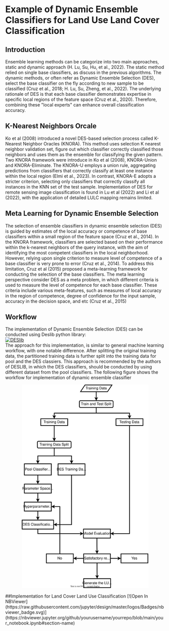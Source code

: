 # Example of Dynamic Ensemble Classifiers for Land Use Land Cover Classification
## Introduction
Ensemble learning methods can be categorize into two main approaches, static and dynamic approach (H. Lu, Su, Hu, et al., 2022). The static method relied on single base classifiers, as discuss in the previous algorithms. The dynamic methods, or often refer as Dynamic Ensemble Selection (DES), select the base classifier on the fly according to new sample to be classified (Cruz et al., 2018; H. Lu, Su, Zheng, et al., 2022). The underlying rationale of DES is that each base classifier demonstrates expertise in specific local regions of the feature space (Cruz et al., 2020). Therefore, combining these "local experts" can enhance overall classification accuracy. 
## K-Nearest Neighbors Orcale
Ko et al (2008) introduced a novel DES-based selection process called K-Nearest Neighbor Oracles (KNORA). This method uses selection K nearest neighbor validation set, figure out which classifier correctly classified those neighbors and uses them as the ensemble for classifying the given pattern. Two KNORA framework were introduce in Ko et al (2008), KNORA-Union and KNORA-Eliminate. The KNORA-U employs a union rule, aggregating predictions from classifiers that correctly classify at least one instance within the local region (Elmi et al., 2023). In contrast, KNORA-E adopts a stricter criterion, selecting only classifiers that correctly classify all instances in the KNN set of the test sample. Implementation of DES for remote sensing image classification is found in Lu et al (2022) and Li et al (2022), with the application of detailed LULC mapping remains limited.
## Meta Learning for Dynamic Ensemble Selection
The selection of ensemble classifiers in dynamic ensemble selection (DES) is guided by estimates of the local accuracy or competence of base classifiers within a small region of the feature space (Cruz et al., 2014). In the KNORA framework, classifiers are selected based on their performance within the k-nearest neighbors of the query instance, with the aim of identifying the most competent classifiers in the local neighborhood. However, relying upon single criterion to measure level of competence of a base classifier is very prone to error (Cruz et al., 2014). To address this limitation, Cruz et al (2015) proposed a meta-learning framework for conducting the selection of the base classifiers. The meta learning perspective consider DES as a meta problem, in which different criteria is used to measure the level of competence for each base classifier. These criteria include various meta-features, such as measures of local accuracy in the region of competence, degree of confidence for the input sample, accuracy in the decision space, and etc (Cruz et al., 2015)
## Workflow
The implementation of Dynamic Ensemble Selection (DES) can be conducted using Deslib python library:
<br>
[![DESlib](https://img.shields.io/badge/DESlib-Docs-blue?style=flat-square&logo=python)](https://deslib.readthedocs.io/en/latest/)
<br>
The approach for this implementation, is similar to general machine learning workflow, with one notable difference. After splitting the original training data, the partitioned training data is further split into the training data for pool and the DES classiers. This approach is recommended by the authors of DESLIB, in which the DES classifiers, should be conducted by using different dataset from the pool classifiers. The following figure shows the workflow for implementation of dynamic ensemble classifier
<p align="center">
  <img src="DES_workflow.svg" width="400" alt="DES Workflow">
</p>
##Implementation for Land Cover Land Use Classification
[![Open In NBViewer](https://raw.githubusercontent.com/jupyter/design/master/logos/Badges/nbviewer_badge.svg)](https://nbviewer.jupyter.org/github/yourusername/yourrepo/blob/main/your_notebook.ipynb#section-name)
